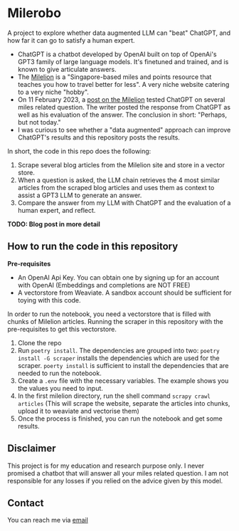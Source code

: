 # Milerobo

A project to explore whether data augmented LLM can "beat" ChatGPT, and 
how far it can go to satisfy a human expert.

* ChatGPT is a chatbot developed by OpenAI built on top of OpenAi's GPT3 family of large language models.
It's finetuned and trained, and is known to give articulate answers.
* The [Milelion](https://milelion.com/about-us) is a "Singapore-based miles and points resource that teaches 
you how to travel better for less".
A very niche website catering to a very niche "hobby".
* On 11 February 2023, a [post on the Milelion](https://milelion.com/2023/02/11/can-chatgpt-handle-miles-and-points-questions/)
tested ChatGPT on several miles related question. The writer posted the response from ChatGPT as well as his evaluation of the answer.
The conclusion in short: "Perhaps, but not today."
* I was curious to see whether a "data augmented" approach can improve ChatGPT's results and this repository 
posts the results.

In short, the code in this repo does the following:
1. Scrape several blog articles from the Milelion site and store in a vector store.
2. When a question is asked, the LLM chain retrieves the 4 most similar articles from the scraped blog articles
and uses them as context to assist a GPT3 LLM to generate an answer.
3. Compare the answer from my LLM with ChatGPT and the evaluation of a human expert, and reflect.

**TODO: Blog post in more detail**

## How to run the code in this repository

**Pre-requisites**
* An OpenAI Api Key. You can obtain one by signing up for an account with OpenAI 
(Embeddings and completions are NOT FREE)
* A vectorstore from Weaviate. A sandbox account should be sufficient for toying with this code.

In order to run the notebook, you need a vectorstore that is filled with chunks of Milelion articles.
Running the scraper in this repository with the pre-requisites to get this vectorstore.


1. Clone the repo
2. Run `poetry install`. The dependencies are grouped into two: `poetry install -G scraper` 
installs the dependencies which are used for the scraper. `poerty install` is sufficient to install
the dependencies that are needed to run the notebook.
3. Create a `.env` file with the necessary variables. The example shows you the values you need to
input.
4. In the first milelion directory, run the shell command `scrapy crawl articles` (This will scrape 
the website, separate the articles into chunks, upload it to weaviate and vectorise them)
5. Once the process is finished, you can run the notebook and get some results.

## Disclaimer

This project is for my education and research purpose only. I never promised a chatbot that
will answer all your miles related question. I am not responsible for any losses 
if you relied on the advice given by this model.

## Contact
You can reach me via [email](mailto:houfu@lovelawrobots.com)